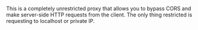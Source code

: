 This is a completely unrestricted proxy that allows you to bypass CORS and make server-side HTTP requests from the client.
The only thing restricted is requesting to localhost or private IP.
